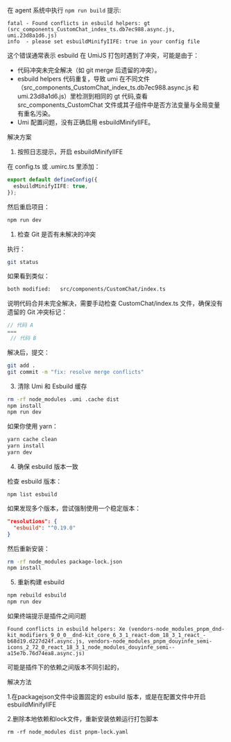 在  agent 系统中执行 `npm run build` 提示: 

```
fatal - Found conflicts in esbuild helpers: gt (src_components_CustomChat_index_ts.db7ec988.async.js, umi.23d8a1d6.js)
info  - please set esbuildMinifyIIFE: true in your config file
```

 这个错误通常表示 esbuild 在 UmiJS 打包时遇到了冲突，可能是由于：

- 代码冲突未完全解决（如 git merge 后遗留的冲突）。 
- esbuild helpers 代码重复，导致 umi 在不同文件（src_components_CustomChat_index_ts.db7ec988.async.js 和 umi.23d8a1d6.js）里检测到相同的 gt 代码,查看 src_components_CustomChat 文件或其子组件中是否方法变量与全局变量有重名污染。
- Umi 配置问题，没有正确启用 esbuildMinifyIIFE。

解决方案
1. 按照日志提示，开启 esbuildMinifyIIFE
   
在 config.ts 或 .umirc.ts 里添加：

```ts
export default defineConfig({
  esbuildMinifyIIFE: true,
});
```
然后重启项目：
```sh
npm run dev
```
1. 检查 Git 是否有未解决的冲突

执行：
```sh
git status
```
如果看到类似：

```bash
both modified:   src/components/CustomChat/index.ts
```
说明代码合并未完全解决，需要手动检查 CustomChat/index.ts 文件，确保没有遗留的 Git 冲突标记：

```ts
// 代码 A
===
 // 代码 B
```
解决后，提交：

```sh
git add .
git commit -m "fix: resolve merge conflicts"
```
3. 清除 Umi 和 Esbuild 缓存
```sh
rm -rf node_modules .umi .cache dist
npm install
npm run dev
```
如果你使用 yarn：
```sh
yarn cache clean
yarn install
yarn dev
```
4. 确保 esbuild 版本一致

检查 esbuild 版本：
```
npm list esbuild
```
如果发现多个版本，尝试强制使用一个稳定版本：

```json
"resolutions": {
  "esbuild": "^0.19.0"
}
```
然后重新安装：

```sh
rm -rf node_modules package-lock.json
npm install
```
5. 重新构建 esbuild
```sh
npm rebuild esbuild
npm run dev
```

如果终端提示是插件之间问题

```
Found conflicts in esbuild helpers: Xe (vendors-node_modules_pnpm_dnd-kit_modifiers_9_0_0__dnd-kit_core_6_3_1_react-dom_18_3_1_react_-b68d19.d227d24f.async.js, vendors-node_modules_pnpm_douyinfe_semi-icons_2_72_0_react_18_3_1_node_modules_douyinfe_semi--a15e7b.76d74ea8.async.js)
```

可能是插件下的依赖之间版本不同引起的，

解决方法

1.在packagejson文件中设置固定的 esbuild 版本，或是在配置文件中开启 esbuildMinifyIIFE

2.删除本地依赖和lock文件，重新安装依赖运行打包脚本
```
rm -rf node_modules dist pnpm-lock.yaml 
```